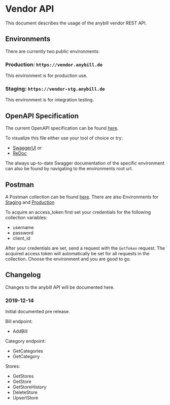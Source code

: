 # Vendor API
This document describes the usage of the anybill vendor REST API.

## Environments
There are currently two public environments:

### Production: `https://vendor.anybill.de`
This environment is for production use.

### Staging: `https://vendor-stg.anybill.de`
This environment is for integration testing.

## OpenAPI Specification
The current OpenAPI specification can be found [here](./specification.json).

To visualize this file either use your tool of choice or try:
- [SwaggerUI](https://editor.swagger.io/?url=https://raw.githubusercontent.com/anybill/documentation/master/specification.json) or
- [ReDoc](https://redocly.github.io/redoc/?url=https://raw.githubusercontent.com/anybill/documentation/master/specification.json)

The always up-to-date Swagger documentation of the specific environment can also be found by navigating to the environments root url.

## Postman
A Postman collection can be found [here](./Postman/Anybill%20Vendor%20Api.postman_collection.json).
There are also Environments for [Staging](./Postman/Environments/Anybill%20VendorApi%20Staging.postman_environment.json) and [Production](./Postman/Environments/Anybill%20VendorApi%20Production.postman_environment.json)

To acquire an access_token first set your credentials for the following collection variables:
- username
- password
- client_id

After your credentials are set, send a request with the `GetToken` request. The acquired access token will automatically be set for all requests in the collection. Choose the environment and you are good to go. 

## Changelog
Changes to the anybill API will be documented here.

### 2019-12-14
Initial documented pre release.

Bill endpoint:
- AddBill

Category endpoint:
- GetCategories
- GetCategory

Stores:
- GetStores
- GetStore
- GetStoreHistory
- DeleteStore
- UpsertStore
